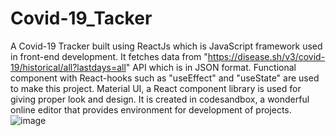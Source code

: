 # Covid-19_Tacker
A Covid-19 Tracker built using ReactJs which is JavaScript framework used in front-end development. It fetches data from "https://disease.sh/v3/covid-19/historical/all?lastdays=all" API which is in JSON format. Functional component with React-hooks such as "useEffect" and "useState" are used to make this project. Material UI, a React component library is used for giving proper look and design. It is created in codesandbox, a wonderful online editor that provides environment for development of projects.
![image](https://user-images.githubusercontent.com/77925817/121797485-19556e80-cc3e-11eb-8966-022ce1d0fa4c.png)

